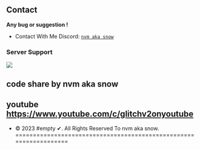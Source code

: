 

## Contact
**Any bug or suggestion !**
 - Contact With Me Discord: [`nvm aka snow`](https://discord.gg/emptydream)
### Server Support

<a href="https://discord.gg/emptydream"><img src="https://cdn.discordapp.com/attachments/1100540429553913916/1101848861909188708/image.png"></a>


## code share by nvm aka snow
## youtube https://www.youtube.com/c/glitchv2onyoutube
* © 2023 #empty ✔. All Rights Reserved To  nvm aka snow.
==================================================================
